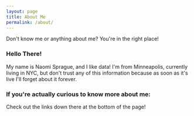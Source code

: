 ```yaml
---
layout: page
title: About Me
permalink: /about/
---
```


Don't know me or anything about me? You're in the right place!

### Hello There!

My name is Naomi Sprague, and I like data! I'm from Minneapolis, currently living in NYC, but don't trust any of this information because as soon as it's live I'll forget about it forever.

### If you're actually curious to know more about me:

Check out the links down there at the bottom of the page! 
